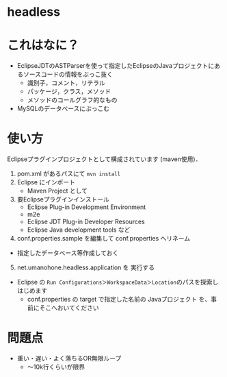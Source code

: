 headless
========

# これはなに？

* EclipseJDTのASTParserを使って指定したEclipseのJavaプロジェクトにあるソースコードの情報をぶっこ抜く
    * 識別子，コメント，リテラル
    * パッケージ，クラス，メソッド
    * メソッドのコールグラフ的なもの
* MySQLのデータベースにぶっこむ

# 使い方

Eclipseプラグインプロジェクトとして構成されています (maven使用)．

1. pom.xml があるパスにて `mvn install`
2. Eclipse にインポート 
    - Maven Project として
3. 要Eclipseプラグインインストール
    - Eclipse Plug-in Development Environment 
    - m2e
    - Eclipse JDT Plug-in Developer Resources
    - Eclipse Java development tools など
4. conf.properties.sample を編集して conf.properties へリネーム
  - 指定したデータベース等作成しておく  
5. net.umanohone.headless.application を 実行する
  - Eclipse の `Run Configurations＞WorkspaceData＞Location`のパスを探索しはじめます
    - conf.properties の target で指定した名前の Javaプロジェクト を、事前にそこへおいてください

# 問題点

* 重い・遅い・よく落ちるOR無限ループ
  * 〜10k行くらいが限界
